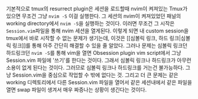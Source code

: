 기본적으로 tmux의 resurrect plugin은 세션을 로드할때 nvim이 켜져있는 Tmux가 있으면 무조건 그냥 
`nvim -S` 이걸 실행한다. 그 세션의 nvim이 켜져있었던 패널의 working directory에서 `nvim -S`을 실행하는 것이다. 이러면 무조건 그 시작은 `Session.vim`파일을 통해 nvim 세션을 열게된다.
이렇게 되면 내 custom session을 tmux에서 바로 시작할 수 없는 문제가 생기는데, 이것은 [[심볼릭 링크, 하드 링크|심볼릭 링크]]를 통해 아주 간단히 해결할 수 있을 줄 알았다. 그러나 문제는 심볼릭 링크던 하드링크던 `nvim -S`를 통해 vim을 열면 Obsession plugin vim script에서 그냥 Session.vim 파일에 '쓰기'를 한다는 것이다. 그래서 심볼릭 링크나 하드링크가 아무런 소용이 없게 된다는 것이다. 그러므로 심볼릭 링크나 하드링크를 거는건 불가능하다. 그냥 Session.vim을 중심으로 작업할 수 밖에 없다는 것. 그리고 더 큰 문제는 같은 working 디렉토리에서 다른 Session.vim 파일을 열어서 같은 세션내에서 같은 파일을 열면 swap 파일이 생겨서 매우 짜증나는 상황이 생긴다는 것이다.